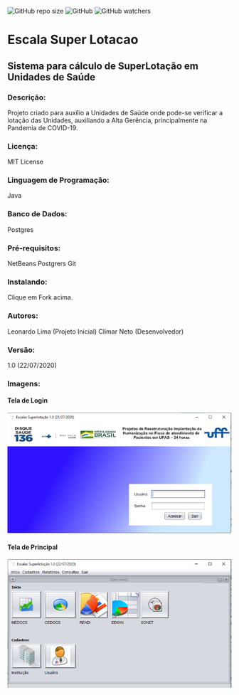 ![GitHub repo size](https://img.shields.io/github/repo-size/climarneto/EscalaSuperLotacao)
![GitHub](https://img.shields.io/github/license/climarneto/EscalaSuperLotacao)
![GitHub watchers](https://img.shields.io/github/watchers/climarneto/EscalaSuperLotacao?style=social)

# Escala Super Lotacao

## Sistema para cálculo de SuperLotação em Unidades de Saúde

### Descrição:
Projeto criado para auxílio a Unidades de Saúde onde pode-se verificar a lotação das Unidades, auxiliando a Alta Gerência, principalmente na Pandemia de COVID-19.

### Licença:
MIT License

### Linguagem de Programação: 
Java

### Banco de Dados:
Postgres

### Pré-requisitos:
NetBeans
Postgrers
Git

### Instalando:

Clique em Fork acima.

### Autores:
Leonardo Lima (Projeto Inicial)
Climar Neto (Desenvolvedor)

### Versão:
1.0 (22/07/2020)

### Imagens:

#### Tela de Login

![Tela Login](https://github.com/climarneto/EscalaSuperLotacao/blob/main/TelaLogin.PNG)

#### Tela de Principal

![Tela Principal](https://github.com/climarneto/EscalaSuperLotacao/blob/main/Tela%20Principal.PNG)

